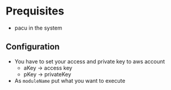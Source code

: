 # Prequisites

- pacu in the system

## Configuration

- You have to set your access and private key to aws account
    - aKey -> access key
    - pKey -> privateKey
- As `moduleName` put what you want to execute 
